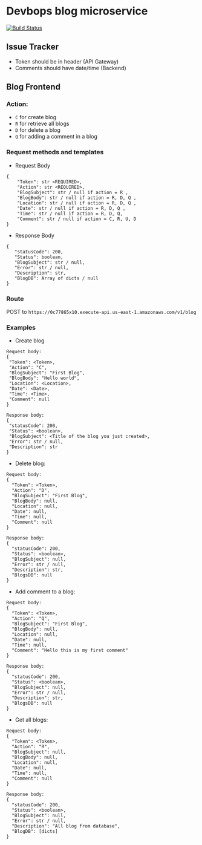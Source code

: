 # Devbops blog microservice


[![Build Status](http://52.91.9.136:8080/buildStatus/icon?job=BlogMicroservice)](http://52.91.9.136:8080/job/BlogMicroservice/)

## Issue Tracker
 - Token should be in header (API Gateway)
 - Comments should have date/time (Backend)

## Blog Frontend   
     
### Action: 
 * `C` for create blog
 * `R` for retrieve all blogs
 * `D` for delete a blog
 * `Q` for adding a comment in a blog

### Request methods and templates 
 - Request Body
```
{
    "Token": str <REQUIRED>,
    "Action": str <REQUIRED>,
    "BlogSubject": str / null if action = R ,
    "BlogBody": str / null if action = R, D, Q ,
    "Location": str / null if action = R, D, Q ,
    "Date": str / null if action = R, D, Q ,
    "Time": str / null if action = R, D, Q,
    "Comment": str / null if action = C, R, U, D
}
```
 - Response Body
 ```
{
    "statusCode": 200,
    "Status": boolean,
    "BlogSubject": str / null,
    "Error": str / null,
    "Description": str,
    "BlogDB": Array of dicts / null
}
```

### Route
POST to `https://0c77865x10.execute-api.us-east-1.amazonaws.com/v1/blog`
 
### Examples
 - Create blog
 ```
Request body:
{
  "Token": <Token>,
  "Action": "C",
  "BlogSubject": "First Blog",
  "BlogBody": "Hello world",
  "Location": <Location>,
  "Date": <Date>,
  "Time": <Time>,
  "Comment": null
}

Response body:
{
  "statusCode": 200,
  "Status": <boolean>,
  "BlogSubject": <Title of the blog you just created>,
  "Error": str / null,
  "Description": str
}
```

 - Delete blog:
```
Request body:
{
  "Token": <Token>,
  "Action": "D",
  "BlogSubject": "First Blog",
  "BlogBody": null,
  "Location": null,
  "Date": null,
  "Time": null,
  "Comment": null
}

Response body:
{
  "statusCode": 200,
  "Status": <boolean>,
  "BlogSubject": null,
  "Error": str / null,
  "Description": str,
  "BlogsDB": null
}
```

 - Add comment to a blog:
```
Request body:
{
  "Token": <Token>,
  "Action": "Q",
  "BlogSubject": "First Blog",
  "BlogBody": null,
  "Location": null,
  "Date": null,
  "Time": null,
  "Comment": "Hello this is my first comment"
}

Response body:
{
  "statusCode": 200,
  "Status": <boolean>,
  "BlogSubject": null,
  "Error": str / null,
  "Description": str,
  "BlogsDB": null
}
```

 - Get all blogs:
```
Request body:
{
  "Token": <Token>,
  "Action": "R",
  "BlogSubject": null,
  "BlogBody": null,
  "Location": null,
  "Date": null,
  "Time": null,
  "Comment": null
}

Response body:
{
  "statusCode": 200,
  "Status": <boolean>,
  "BlogSubject": null,
  "Error": str / null,
  "Description": "All blog from database",
  "BlogDB": [dicts]
}
```
 
